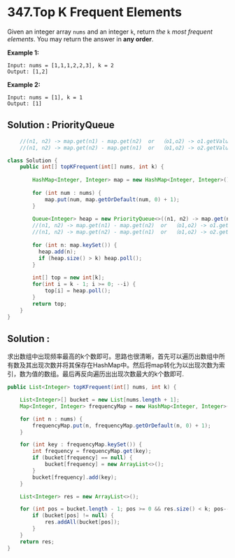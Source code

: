 # 347.Top K Frequent Elements

Given an integer array `nums` and an integer `k`, return *the* `k` *most frequent elements*. You may return the answer in **any order**.

 

**Example 1:**

```
Input: nums = [1,1,1,2,2,3], k = 2
Output: [1,2]
```

**Example 2:**

```
Input: nums = [1], k = 1
Output: [1]
```







## Solution : PriorityQueue

```java
  	//(n1, n2) -> map.get(n1) - map.get(n2)  or  （o1,o2) -> o1.getValue() - o2.getValue()  小顶堆  MinHeap
  	//(n1, n2) -> map.get(n2) - map.get(n1)  or  （o1,o2) -> o2.getValue() - o1.getValue()  大顶堆  MaxHeap
```

```java
class Solution {
    public int[] topKFrequent(int[] nums, int k) {
        
        HashMap<Integer, Integer> map = new HashMap<Integer, Integer>();
        
        for (int num : nums) {
            map.put(num, map.getOrDefault(num, 0) + 1);
        }
        
        Queue<Integer> heap = new PriorityQueue<>((n1, n2) -> map.get(n1) - map.get(n2));
      	//(n1, n2) -> map.get(n1) - map.get(n2)  or  （o1,o2) -> o1.getValue() - o2.getValue()  小顶堆
      	//(n1, n2) -> map.get(n2) - map.get(n1)  or  （o1,o2) -> o2.getValue() - o1.getValue()  大顶堆
        
        for (int n: map.keySet()) {
          heap.add(n);
          if (heap.size() > k) heap.poll();    
        }
        
        int[] top = new int[k];
        for(int i = k - 1; i >= 0; --i) {
            top[i] = heap.poll();
        }
        return top;
    }
}
```





## Solution :

求出数组中出现频率最高的k个数即可。思路也很清晰，首先可以遍历出数组中所有数及其出现次数并将其保存在HashMap中。然后将map转化为以出现次数为索引，数为值的数组。最后再反向遍历出出现次数最大的k个数即可.

```java
public List<Integer> topKFrequent(int[] nums, int k) {

	List<Integer>[] bucket = new List[nums.length + 1];
	Map<Integer, Integer> frequencyMap = new HashMap<Integer, Integer>();

	for (int n : nums) {
		frequencyMap.put(n, frequencyMap.getOrDefault(n, 0) + 1);
	}

	for (int key : frequencyMap.keySet()) {
		int frequency = frequencyMap.get(key);
		if (bucket[frequency] == null) {
			bucket[frequency] = new ArrayList<>();
		}
		bucket[frequency].add(key);
	}

	List<Integer> res = new ArrayList<>();

	for (int pos = bucket.length - 1; pos >= 0 && res.size() < k; pos--) {
		if (bucket[pos] != null) {
			res.addAll(bucket[pos]);
		}
	}
	return res;
}
```

